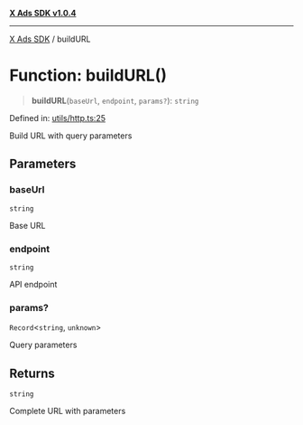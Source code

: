 [**X Ads SDK v1.0.4**](../README.md)

***

[X Ads SDK](../globals.md) / buildURL

# Function: buildURL()

> **buildURL**(`baseUrl`, `endpoint`, `params?`): `string`

Defined in: [utils/http.ts:25](https://github.com/kage1020/x-ads-sdk/blob/main/src/utils/http.ts#L25)

Build URL with query parameters

## Parameters

### baseUrl

`string`

Base URL

### endpoint

`string`

API endpoint

### params?

`Record`\<`string`, `unknown`\>

Query parameters

## Returns

`string`

Complete URL with parameters
